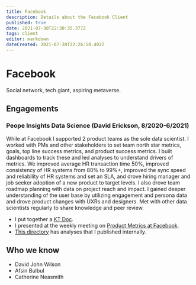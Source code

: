 ```yaml
---
title: Facebook
description: Details about the Facebook Client
published: true
date: 2021-07-30T22:30:35.377Z
tags: client
editor: markdown
dateCreated: 2021-07-30T22:26:50.402Z
---
```


# Facebook
Social network, tech giant, aspiring metaverse. 

## Engagements
### Peope Insights Data Science (David Erickson, 8/2020-6/2021)
While at Facebook I supported 2 product teams as the sole data scientist. I worked with PMs and other stakeholders to set team north star metrics, goals, top line success metrics, and product success metrics. I built dashboards to track these and led analyses to understand drivers of metrics. We improved average HR transaction time 50%, improved consistency of HR systems from 80% to 99%+, improved the sync speed and reliability of HR systems and set an SLA, and drove hiring manager and job seeker adoption of a new product to target levels. I also drove team roadmap planning with data on project reach and impact. I gained deeper understanding of the user base by utilizing engagement and persona data and drove product changes with UXRs and designers. Met with other data scientists regularly to share knowledge and peer review.

- I put together a [KT Doc](https://drive.google.com/file/d/1u9aFGgl85_K_T-WitG7sVGd2CvQEoTqZ/view?usp=sharing).
- I presented at the weekly meeting on [Product Metrics at Facebook](https://docs.google.com/presentation/d/1PwXvtEOQn5FGtlANSsupech8v5PuHnBDekuJBRpXtyE/edit?usp=sharing). 
- [This directory](https://drive.google.com/drive/folders/1py_uuy7RcKGO5bUo0seIv_LqK7GUjK6R?usp=sharing) has analyses that I published internally.

## Who we know
- David John Wilson
- Afsin Bulbul
- Catherine Neasmith